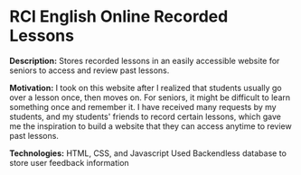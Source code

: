 ﻿# RCI English Online Recorded Lessons

**Description:** Stores recorded lessons in an easily accessible website for seniors to access and review past lessons. 

**Motivation:**
  I took on this website after I realized that students usually go over a lesson once, then moves on. For seniors, it might be difficult to learn something once and       remember it. I have received many requests by my students, and my students' friends to record certain lessons, which gave me the inspiration to build a website that     they can access anytime to review past lessons. 

**Technologies:**
  HTML, CSS, and Javascript
  Used Backendless database to store user feedback information

